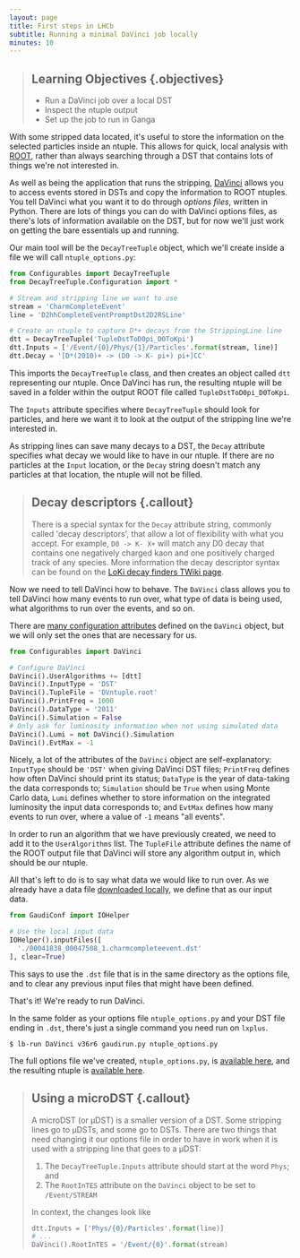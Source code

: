 ```yaml
---
layout: page
title: First steps in LHCb
subtitle: Running a minimal DaVinci job locally
minutes: 10
---
```


> ## Learning Objectives {.objectives}
>
> * Run a DaVinci job over a local DST
> * Inspect the ntuple output
> * Set up the job to run in Ganga

With some stripped data located, it's useful to store the information on the 
selected particles inside an ntuple.
This allows for quick, local analysis with [ROOT](https://root.cern.ch/), 
rather than always searching through a DST that contains lots of things we're 
not interested in.

As well as being the application that runs the stripping, 
[DaVinci](http://lhcb-release-area.web.cern.ch/LHCb-release-area/DOC/davinci) 
allows you to access events stored in DSTs and copy the information to ROOT 
ntuples.
You tell DaVinci what you want it to do through _options files_, written in 
Python.
There are lots of things you can do with DaVinci options files, as there's lots 
of information available on the DST, but for now we'll just work on getting the 
bare essentials up and running.

Our main tool will be the `DecayTreeTuple` object, which we'll create inside a 
file we will call `ntuple_options.py`:

```python
from Configurables import DecayTreeTuple
from DecayTreeTuple.Configuration import *

# Stream and stripping line we want to use
stream = 'CharmCompleteEvent'
line = 'D2hhCompleteEventPromptDst2D2RSLine'

# Create an ntuple to capture D*+ decays from the StrippingLine line
dtt = DecayTreeTuple('TupleDstToD0pi_D0ToKpi')
dtt.Inputs = ['/Event/{0}/Phys/{1}/Particles'.format(stream, line)]
dtt.Decay = '[D*(2010)+ -> (D0 -> K- pi+) pi+]CC'
```

This imports the `DecayTreeTuple` class, and then creates an object called 
`dtt` representing our ntuple.
Once DaVinci has run, the resulting ntuple will be saved in a folder within the 
output ROOT file called `TupleDstToD0pi_D0ToKpi`.

The `Inputs` attribute specifies where `DecayTreeTuple` should look for 
particles, and here we want it to look at the output of the stripping line 
we're interested in.

As stripping lines can save many decays to a DST, the `Decay` attribute 
specifies what decay we would like to have in our ntuple.
If there are no particles at the `Input` location, or the `Decay` string 
doesn't match any particles at that location, the ntuple will not be filled.

> ## Decay descriptors {.callout}
>
> There is a special syntax for the `Decay` attribute string, commonly called 
> 'decay descriptors', that allow a lot of flexibility with what you accept.
> For example, `D0 -> K- X+` will match any D0 decay that contains one 
> negatively charged kaon and one positively charged track of any species.
> More information the decay descriptor syntax can be found on the [LoKi decay 
> finders TWiki 
> page](https://twiki.cern.ch/twiki/bin/view/LHCb/FAQ/LoKiNewDecayFinders).

Now we need to tell DaVinci how to behave.
The `DaVinci` class allows you to tell DaVinci how many events to run over, 
what type of data is being used, what algorithms to run over the events, and so 
on.

There are [many configuration 
attributes](http://lhcb-release-area.web.cern.ch/LHCb-release-area/DOC/davinci/releases/v36r6/doxygen/py/dc/d2f/class_da_vinci_1_1_configuration_1_1_da_vinci.html#ac788f6a80f5f61d47056debe7b86ca71) 
defined on the `DaVinci` object, but we will only set the ones that are 
necessary for us.

```python
from Configurables import DaVinci

# Configure DaVinci
DaVinci().UserAlgorithms += [dtt]
DaVinci().InputType = 'DST'
DaVinci().TupleFile = 'DVntuple.root'
DaVinci().PrintFreq = 1000
DaVinci().DataType = '2011'
DaVinci().Simulation = False
# Only ask for luminosity information when not using simulated data
DaVinci().Lumi = not DaVinci().Simulation
DaVinci().EvtMax = -1
```

Nicely, a lot of the attributes of the `DaVinci` object are self-explanatory: 
`InputType` should be `'DST'` when giving DaVinci DST files; `PrintFreq` 
defines how often DaVinci should print its status; `DataType` is the year of 
data-taking the data corresponds to; `Simulation` should be `True` when using 
Monte Carlo data, `Lumi` defines whether to store information on the integrated 
luminosity the input data corresponds to; and `EvtMax` defines how many events 
to run over, where a value of `-1` means "all events".

In order to run an algorithm that we have previously created, we need to add it 
to the `UserAlgorithms` list.
The `TupleFile` attribute defines the name of the ROOT output file that DaVinci 
will store any algorithm output in, which should be our ntuple.

All that's left to do is to say what data we would like to run over.
As we already have a data file [downloaded locally](03-bookkeeping.html), we 
define that as our input data.

```python
from GaudiConf import IOHelper

# Use the local input data
IOHelper().inputFiles([
  './00041838_00047508_1.charmcompleteevent.dst'
], clear=True)
```

This says to use the `.dst` file that is in the same directory as the options 
file, and to clear any previous input files that might have been defined.

That's it! We're ready to run DaVinci.

In the same folder as your options file `ntuple_options.py` and your DST file 
ending in `.dst`, there's just a single command you need run on `lxplus`.

```shell
$ lb-run DaVinci v36r6 gaudirun.py ntuple_options.py
```

The full options file we've created, `ntuple_options.py`, is [available 
here](), and the resulting ntuple is [available here]().

> ## Using a microDST {.callout}
>
> A microDST (or µDST) is a smaller version of a DST.
> Some stripping lines go to µDSTs, and some go to DSTs.
> There are two things that need changing it our options file in order to have 
> in work when it is used with a stripping line that goes to a µDST:
>
> 1. The `DecayTreeTuple.Inputs` attribute should start at the word
>    `Phys`; and
> 2. The `RootInTES` attribute on the `DaVinci` object to be set to 
>    `/Event/STREAM`
>
> In context, the changes look like
>
> ```python
> dtt.Inputs = ['Phys/{0}/Particles'.format(line)]
> # ...
> DaVinci().RootInTES = '/Event/{0}'.format(stream)
> ```
